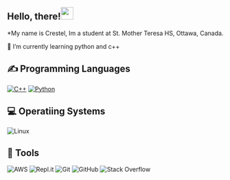 ## Hello, there!<img src="https://github.com/TheDudeThatCode/TheDudeThatCode/blob/master/Assets/Hi.gif" width="29px"> 

*My name is Crestel, Im a student at St. Mother Teresa HS, Ottawa, Canada.


 🌱 I’m currently learning python and c++

## ✍ Programming Languages

<p>
  <a href="https://github.com/search?q=user%3AMr-Coxall+language%3Acpp"><img alt="C++" src="https://custom-icon-badges.herokuapp.com/badge/C++-9C033A.svg?logo=cpp2&logoColor=white"></a>
  <a href="https://github.com/search?q=user%3AMr-Coxall+language%3Apython"><img alt="Python" src="https://img.shields.io/badge/Python-14354C.svg?logo=python&logoColor=white"></a>
</p>

## 💻 Operatiing Systems

  ![Linux](https://img.shields.io/badge/Linux-FCC624?logo=linux&logoColor=white)
  
  ## 🔧 Tools

![AWS](https://img.shields.io/badge/AWS-%23FF9900.svg?style=for-the-badge&logo=amazon-aws&logoColor=white)
    ![Repl.it](https://img.shields.io/badge/Repl.it-%230D101E.svg?style=for-the-badge&logo=replit&logoColor=white)
         ![Git](https://img.shields.io/badge/git-%23F05033.svg?style=for-the-badge&logo=git&logoColor=white)
            ![GitHub](https://img.shields.io/badge/github-%23121011.svg?style=for-the-badge&logo=github&logoColor=white)
               ![Stack Overflow](https://img.shields.io/badge/-Stackoverflow-FE7A16?style=for-the-badge&logo=stack-overflow&logoColor=white)
